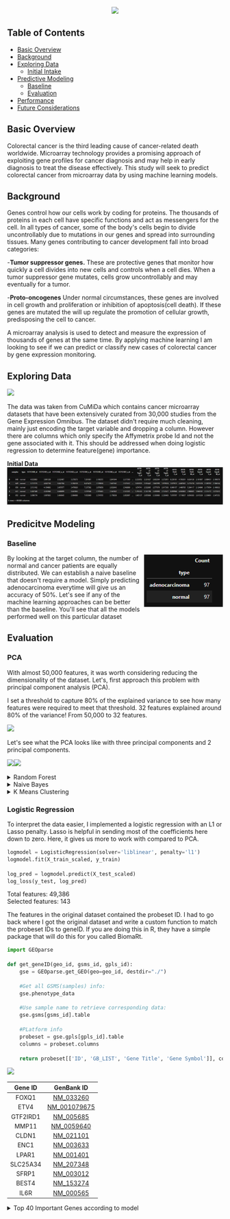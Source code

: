 <p align="center">
  <img src="https://github.com/phamc4/Colorectal-Cancer-Classification/blob/master/images/CCC_Header.png"></img>


## Table of Contents

- [Basic Overview](#basic-overview)
- [Background](#background)
- [Exploring Data](#exploring-data)
  - [Initial Intake](#initial-intake)
- [Predictive Modeling](#predictive-modeling)
  - [Baseline](#baseline)
  - [Evaluation](#evaluation)
- [Performance](#performance)
- [Future Considerations](#future-considerations)

## Basic Overview

Colorectal cancer is the third leading cause of cancer-related death worldwide. 
Microarray technology provides a promising approach of exploiting gene profiles for cancer diagnosis and may help in early diagnosis to treat the disease effectively. 
This study will seek to predict colorectal cancer from microarray data by using machine learning models.

## Background

Genes control how our cells work by coding for proteins. The thousands of proteins in each cell have specific functions and act as messengers for the cell. 
In all types of cancer, some of the body's cells begin to divide uncontrollably due to mutations in our genes and spread into surrounding tissues.
Many genes contributing to cancer development fall into broad categories:

-<b>Tumor suppressor genes.</b> These are protective genes that monitor how quickly a cell divides into new cells and controls when a cell dies. When a tumor suppressor gene mutates, cells grow uncontrollably and may eventually for a tumor.

-<b>Proto-oncogenes</b> Under normal circumstances, these genes are involved in cell growth and proliferation or inhibition of apoptosis(cell death). If these genes are mutated the will up regulate the promotion of cellular growth, predisposing the cell to cancer.

A microarray analysis is used to detect and measure the expression of thousands of genes at the same time. By applying machine learning I am looking to see if we can predict or classify new cases of colorectal cancer by gene expression monitoring.


## Exploring Data

<img src="https://github.com/phamc4/Genetic_Diagnosis/blob/master/images/ncbi_logo.png"></img>

The data was taken from CuMiDa which contains cancer microarray datasets that have been extensively curated from 30,000 studies from the Gene Expression Omnibus. The dataset didn't require much cleaning, mainly just encoding the target variable and dropping a column. However there are columns which only specify the Affymetrix probe Id and not the gene associated with it. This should be addressed when doing logistic regression to determine feature(gene) importance.


**Initial Data**
<img src="https://github.com/phamc4/Colorectal_Cancer_Prediction/blob/master/images/original_data.png"></img>


## Predicitve Modeling

### Baseline

<p>
  <img align="right" src="https://github.com/phamc4/Colorectal_Cancer_Prediction/blob/master/images/target_label_counts.png"></img>
</p>
By looking at the target column, the number of normal and cancer patients are equally distributed. We can establish a naive baseline that doesn't require a model. Simply predicting adenocarcinoma everytime will give us an accuracy of 50%. Let's see if any of the machine learning approaches can be better than the baseline. You'll see that all the models performed well on this particular dataset

## Evaluation

### PCA

With almost 50,000 features, it was worth considering reducing the dimensionality of the dataset. Let's, first approach this problem with principal component analysis (PCA).

I set a threshold to capture 80% of the explained variance to see how many features were required to meet that threshold.
32 features explained around 80% of the variance! From 50,000 to 32 features.

<img src="https://github.com/phamc4/Genetic_Diagnosis/blob/master/images/explained_variance.png"></img>

Let's see what the PCA looks like with three principal components and 2 principal components.

<p>
  <img align="left" src="https://github.com/phamc4/Genetic_Diagnosis/blob/master/images/3d%20PCA.png"></img>
<p>
  <img alight="right" src="https://github.com/phamc4/Genetic_Diagnosis/blob/master/images/2d%20PCA.png"></img>
</p>


<details>
  <summary>
    Random Forest
  </summary>
  
<img src="https://github.com/phamc4/Genetic_Diagnosis/blob/master/images/rf_model.png"></img>

Out of the box, random forest performed well! By using a grid search to tune the hyperparameters we can see if we can improve it even further. 

<p>
  <img align="left" src="https://github.com/phamc4/Genetic_Diagnosis/blob/master/images/grid_serch.png"></img>
<p>
  <img alight="right" src="https://github.com/phamc4/Genetic_Diagnosis/blob/master/images/RF_confusionmatrix.png"></img>
</p>

</details>
<details>
  <summary>
    Naive Bayes 
  </summary>  
  
  Here we apply a straighforward naive bayes approach. It only had one incorrect classification.
  
  ```python
nb_model = GaussianNB()
nb_model.fit(X_train, y_train)
nb_pred = nb_model.predict(X_test)

print('Naive Bayes Accuracy:', round(accuracy_score(y_test, nb_pred), 3))
```

Naive Bayes Accuracy: 0.985

  <p>
  <img src="https://github.com/phamc4/Genetic_Diagnosis/blob/master/images/NB_confusionmatrix.png"></img>
  </p>
  
  </details>
  
  
<details>
  <summary>
    K Means Clustering 
  </summary>
  
  I also tried an unsupervised clustering approach with k-means. I scaled the data and used PCA to reduce the dimensions to try and diminish the effects of the curse of dimensionality. It's performs similarly to the supervised learning models.
  
```python
kmeans = KMeans(n_clusters=2, init='k-means++')
kmeans.fit(X_train_pca)
km_pred = kmeans.predict(X_test_pca)

print('K Means Clustering Accuracy:\n', round(accuracy_score(y_test, km_pred), 3))
```

  <p>
  <img src="https://github.com/phamc4/Genetic_Diagnosis/blob/master/images/KMeans_confusionmatrix.png"></img>
  
</details>


### Logistic Regression

To interpret the data easier, I implemented a logistic regression with an L1 or Lasso penalty. Lasso is helpful in sending most of the coefficients here down to zero. Here, it gives us more to work with compared to PCA.

```python
logmodel = LogisticRegression(solver='liblinear', penalty='l1')
logmodel.fit(X_train_scaled, y_train)

log_pred = logmodel.predict(X_test_scaled)
log_loss(y_test, log_pred)
```

Total features: 49,386 
<br>
Selected features: 143
<br>

The features in the original dataset contained the probeset ID. I had to go back where I got the original dataset and write a custom function to match the probeset IDs to geneID. If you are doing this in R, they have a simple package that will do this for you called BiomaRt.
<br>

```python
import GEOparse

def get_geneID(geo_id, gsms_id, gpls_id):
    gse = GEOparse.get_GEO(geo=geo_id, destdir="./")
    
    #Get all GSMS(samples) info:
    gse.phenotype_data
    
    #Use sample name to retrieve corresponding data:
    gse.gsms[gsms_id].table
    
    #PLatform info
    probeset = gse.gpls[gpls_id].table
    columns = probeset.columns
    
    return probeset[['ID', 'GB_LIST', 'Gene Title', 'Gene Symbol']], columns
```
<p>
  <img src="https://github.com/phamc4/Genetic_Diagnosis/blob/master/images/important_genes.png"></img>
 </p>


Gene ID            | GenBank ID| 
:-------------------------:|:-------------------------:|
FOXQ1 | [NM_033260](https://www.ncbi.nlm.nih.gov/nuccore/NM_033260)
ETV4  | [NM_001079675](https://www.ncbi.nlm.nih.gov/nuccore/NM_001079675)
GTF2IRD1 | [NM_005685](https://www.ncbi.nlm.nih.gov/nuccore/NM_005685)
MMP11 | [NM_0059640](https://www.uniprot.org/uniprot/P24347)
CLDN1 | [NM_021101](https://www.ncbi.nlm.nih.gov/nuccore/NM_021101)
ENC1  | [NM_003633](https://www.ncbi.nlm.nih.gov/nuccore/NM_003633)
LPAR1 | [NM_001401](https://www.uniprot.org/uniprot/Q92633)
SLC25A34 | [NM_207348](https://www.ncbi.nlm.nih.gov/nuccore/NM_207348)
SFRP1 | [NM_003012](https://www.ncbi.nlm.nih.gov/nuccore/NM_003012)
BEST4 | [NM_153274](https://www.ncbi.nlm.nih.gov/nuccore/NM_153274)
IL6R  | [NM_000565](https://www.ncbi.nlm.nih.gov/nuccore/NM_000565)

<details>
  <summary>
    Top  40 Important Genes according to model
  </summary>
  
  <p>
  <img src="https://github.com/phamc4/Genetic_Diagnosis/blob/master/images/genelist.png"></img>

## Performance 
